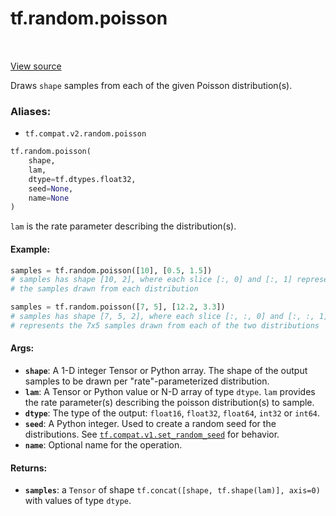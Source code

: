 <div itemscope itemtype="http://developers.google.com/ReferenceObject">
<meta itemprop="name" content="tf.random.poisson" />
<meta itemprop="path" content="Stable" />
</div>

# tf.random.poisson

<!-- Insert buttons -->

<table class="tfo-notebook-buttons tfo-api" align="left">
</table>

<a target="_blank" href="/code/stable/tensorflow/python/ops/random_ops.py">View source</a>



<!-- Start diff -->
Draws `shape` samples from each of the given Poisson distribution(s).

### Aliases:

* `tf.compat.v2.random.poisson`


``` python
tf.random.poisson(
    shape,
    lam,
    dtype=tf.dtypes.float32,
    seed=None,
    name=None
)
```



<!-- Placeholder for "Used in" -->

`lam` is the rate parameter describing the distribution(s).

#### Example:



```python
samples = tf.random.poisson([10], [0.5, 1.5])
# samples has shape [10, 2], where each slice [:, 0] and [:, 1] represents
# the samples drawn from each distribution

samples = tf.random.poisson([7, 5], [12.2, 3.3])
# samples has shape [7, 5, 2], where each slice [:, :, 0] and [:, :, 1]
# represents the 7x5 samples drawn from each of the two distributions
```

#### Args:


* <b>`shape`</b>: A 1-D integer Tensor or Python array. The shape of the output samples
  to be drawn per "rate"-parameterized distribution.
* <b>`lam`</b>: A Tensor or Python value or N-D array of type `dtype`.
  `lam` provides the rate parameter(s) describing the poisson
  distribution(s) to sample.
* <b>`dtype`</b>: The type of the output: `float16`, `float32`, `float64`, `int32` or
  `int64`.
* <b>`seed`</b>: A Python integer. Used to create a random seed for the distributions.
  See
  <a href="../../tf/compat/v1/set_random_seed.md"><code>tf.compat.v1.set_random_seed</code></a>
  for behavior.
* <b>`name`</b>: Optional name for the operation.


#### Returns:


* <b>`samples`</b>: a `Tensor` of shape `tf.concat([shape, tf.shape(lam)], axis=0)`
  with values of type `dtype`.